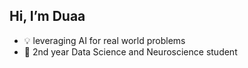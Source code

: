##   Hi, I’m Duaa 
- 💡  leveraging AI for real world problems 
- 🧠  2nd year Data Science and Neuroscience student 
  

